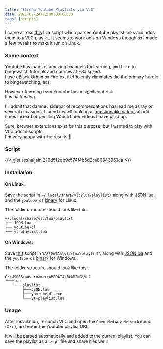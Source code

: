 ```yaml
---
title: "Stream Youtube Playlists via VLC"
date: 2021-02-24T12:00:00+05:30
tags: [scripts]
---
```


I came across [this](https://gist.github.com/p3g4asus/597050997e01f8fd1fcf473fe6545a4f) Lua script which parses Youtube playlist links and adds them to a VLC playlist. It seems to work only on Windows though so I made a few tweaks to make it run on Linux.

<!--more-->

### Some context

Youtube has loads of amazing channels for learning, and I like to bingewatch tutorials and courses at ~3x speed.  
I use uBlock Origin on Firefox, it efficiently eliminates the the primary hurdle to bingewatching, ads.

However, learning from Youtube has a significant risk.  
It is _distracting_.

I'll admit that damned sidebar of recommendations has lead me astray on several occasions, I found myself looking at [questionable videos](https://www.youtube.com/watch?v=dQw4w9WgXcQ) at odd times instead of pending Watch Later videos I have piled up.

Sure, browser extensions exist for this purpose, but I wanted to play with VLC addon scripts.  
I'm very happy with the results :star_struck:

### Script

{{< gist seshaljain 220d5f2db9c574f4b5d2ca80343963ca >}}

### Installation

#### On Linux:

Save the script in `~/.local/share/vlc/lua/playlist/` along with [JSON.lua](http://regex.info/code/JSON.lua) and the `youtube-dl` [binary](https://youtube-dl.org/latest) for Linux.

The folder structure should look like this:

```
~/.local/share/vlc/lua/playlist
├── JSON.lua
├── youtube-dl
└── yt-playlist.lua
```

#### On Windows:

Save [this](https://gist.github.com/p3g4asus/597050997e01f8fd1fcf473fe6545a4f) script in `%APPDATA%\vlc\lua\playlist\` along with [JSON.lua](http://regex.info/code/JSON.lua) and the `youtube-dl` [binary](https://youtube-dl.org/latest) for Windows.

The folder structure should look like this:

```
C:\USERS\<username>\APPDATA\ROAMING\VLC
└───lua
    └───playlist
        ├───JSON.lua
        ├───youtube-dl.exe
        └───yt-playlist.lua
```

### Usage

After installation, relaunch VLC and open the `Open Media` > `Network` menu (<kbd>C-n</kbd>), and enter the Youtube playlist URL.

It will be parsed automatically and added to the current playlist. You can save the playlist as a `.xspf` file and share it as well!
